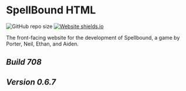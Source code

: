 # SpellBound HTML
![GitHub repo size](https://img.shields.io/github/repo-size/spellbound-game/spellbound-html)
[![Website shields.io](https://img.shields.io/website-up-down-green-red/http/shields.io.svg)](https://spellbound-game.github.io/spellbound-html/)

The front-facing website for the development of Spellbound, a game by Porter, Neil, Ethan, and Aiden.

## *Build 708*
## *Version 0.6.7*